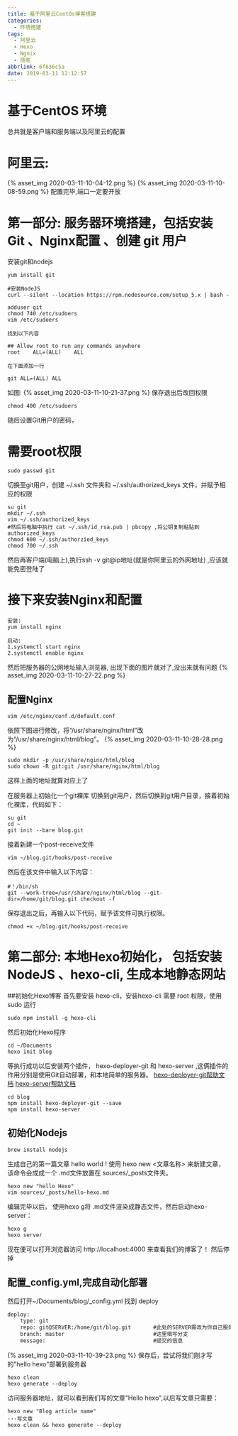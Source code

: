 ```yaml
---
title: 基于阿里云CentOs博客搭建
categories:
  - 环境搭建
tags:
  - 阿里云
  - Hexo
  - Ngnix
  - 随笔
abbrlink: 6f636c5a
date: 2019-03-11 12:12:57
---
```


# 基于CentOS 环境
总共就是客户端和服务端以及阿里云的配置
# 阿里云:
<!--more-->
{% asset_img 2020-03-11-10-04-12.png %}
{% asset_img 2020-03-11-10-08-59.png %}
配置完毕,端口一定要开放
# 第一部分: 服务器环境搭建，包括安装 Git 、Nginx配置 、创建 git 用户
安装git和nodejs
```shell
yum install git

#安装NodeJS
curl --silent --location https://rpm.nodesource.com/setup_5.x | bash -

```
```shell
adduser git
chmod 740 /etc/sudoers
vim /etc/sudoers

找到以下内容

## Allow root to run any commands anywhere
root    ALL=(ALL)    ALL

在下面添加一行

git ALL=(ALL) ALL
```
如图:
{% asset_img 2020-03-11-10-21-37.png %}
保存退出后改回权限
```shell
chmod 400 /etc/sudoers
```
随后设置Git用户的密码，
# 需要root权限
```shell
sudo passwd git
```
切换至git用户，创建 ~/.ssh 文件夹和 ~/.ssh/authorized_keys 文件，并赋予相应的权限
```shell
su git
mkdir ~/.ssh
vim ~/.ssh/authorized_keys
#然后将电脑中执行 cat ~/.ssh/id_rsa.pub | pbcopy ,将公钥复制粘贴到authorized_keys
chmod 600 ~/.ssh/authorzied_keys
chmod 700 ~/.ssh
```
然后再客户端(电脑上),执行ssh -v git@ip地址(就是你阿里云的外网地址) ,应该就能免密登陆了
# 接下来安装Nginx和配置
```shell
安装:
yum install nginx

启动:
1.systemctl start nginx
2.systemctl enable nginx
```
然后把服务器的公网地址输入浏览器, 出现下面的图片就对了,没出来就有问题
{% asset_img 2020-03-11-10-27-22.png %}
## 配置Nginx
```shell
vim /etc/nginx/conf.d/default.conf
```
依照下图进行修改，将“/usr/share/nginx/html”改为“/usr/share/nginx/html/blog”。
{% asset_img 2020-03-11-10-28-28.png %}
```shell
sudo mkdir -p /usr/share/nginx/html/blog
sudo chown -R git:git /usr/share/nginx/html/blog
```
这样上面的地址就算对应上了

在服务器上初始化一个git裸库
切换到git用户，然后切换到git用户目录，接着初始化裸库，代码如下：
```shell
su git
cd ~
git init --bare blog.git
```
接着新建一个post-receive文件
```shell
vim ~/blog.git/hooks/post-receive
```
然后在该文件中输入以下内容：
```shell
#！/bin/sh
git --work-tree=/usr/share/nginx/html/blog --git-dir=/home/git/blog.git checkout -f
```
保存退出之后，再输入以下代码，赋予该文件可执行权限。
```shell
chmod +x ~/blog.git/hooks/post-receive
```
# 第二部分: 本地Hexo初始化， 包括安装 NodeJS 、hexo-cli, 生成本地静态网站
##初始化Hexo博客
首先要安装 hexo-cli，安装hexo-cli 需要 root 权限，使用 sudo 运行
```shell
sudo npm install -g hexo-cli
```
然后初始化Hexo程序
```shell
cd ~/Documents
hexo init blog
```
等执行成功以后安装两个插件， hexo-deployer-git 和 hexo-server ,这俩插件的作用分别是使用Git自动部署，和本地简单的服务器。
[hexo-deployer-git帮助文档](https://github.com/hexojs/hexo-deployer-git)
[hexo-server帮助文档](https://hexo.io/zh-cn/docs/server.html)
```shell
cd blog
npm install hexo-deployer-git --save
npm install hexo-server
```
## 初始化Nodejs
```shell
brew install nodejs
```
生成自己的第一篇文章 hello world !
使用 hexo new <文章名称> 来新建文章，该命令会成成一个 .md文件放置在 sources/_posts文件夹。
```shell
hexo new "hello Hexo"
vim sources/_posts/hello-hexo.md
```
编辑完毕以后， 使用hexo g将 .md文件渲染成静态文件，然后启动hexo-server：
```shell
hexo g
hexo server
```
现在便可以打开浏览器访问 http://localhost:4000 来查看我们的博客了！
然后停掉

## 配置_config.yml,完成自动化部署
然后打开~/Documents/blog/_config.yml 找到 deploy
```xml
deploy:
    type: git
    repo: git@SERVER:/home/git/blog.git       #此处的SERVER需改为你自己服务器的ip
    branch: master                            #这里填写分支
    message:                                  #提交的信息
```
{% asset_img 2020-03-11-10-39-23.png %}
保存后，尝试将我们刚才写的"hello hexo"部署到服务器
```shell
hexo clean
hexo generate --deploy
```
访问服务器地址，就可以看到我们写的文章"Hello hexo",以后写文章只需要：
```shell
hexo new "Blog article name"
···写文章
hexo clean && hexo generate --deploy
```
